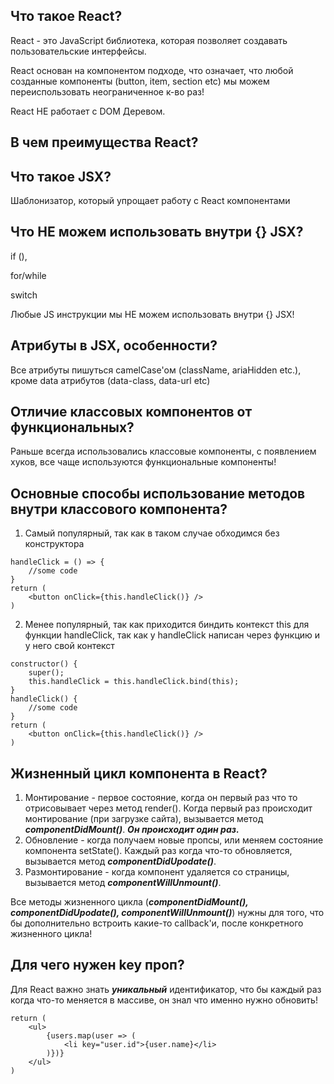 ## Что такое React?

React - это JavaScript библиотека, которая позволяет создавать пользовательские интерфейсы.

React основан на компонентом подходе, что означает, что любой созданные компоненты (button, item, section etc) мы можем переиспользовать неограниченное к-во раз!

React НЕ работает с DOM Деревом.
## В чем преимущества React?
## Что такое JSX?
Шаблонизатор, который упрощает работу с React компонентами
## Что НЕ можем использовать внутри {} JSX?
if (),

for/while

switch

Любые JS инструкции мы НЕ можем использовать внутри {} JSX!
## Атрибуты в JSX, особенности?
Все атрибуты пишуться camelCase'ом (className, ariaHidden etc.), кроме data атрибутов (data-class, data-url etc)
## Отличие классовых компонентов от функциональных?
Раньше всегда использовались классовые компоненты, с появлением хуков, все чаще используются функциональные компоненты!
## Основные способы использование методов внутри классового компонента?
1. Самый популярный, так как в таком случае обходимся без конструктора
```
handleClick = () => {
    //some code
}
return (
    <button onClick={this.handleClick()} />
)
```

2. Менее популярный, так как приходится биндить контекcт this для функции handleClick, так как у handleClick написан через функцию и у него свой контекст
```
constructor() {
    super();
    this.handleClick = this.handleClick.bind(this);
}
handleClick() {
    //some code
}
return (
    <button onClick={this.handleClick()} />
)
```
## Жизненный цикл компонента в React?
1. Монтирование - первое состояние, когда он первый раз что то отрисовывает через метод render(). Когда первый раз происходит монтирование (при загрузке сайта), вызывается метод **_componentDidMount()_**. **_Он происходит один раз._**
2. Обновление - когда получаем новые пропсы, или меняем состояние компонента setState(). Каждый раз когда что-то обновляется, вызывается метод **_componentDidUpodate()_**.
3. Размонтирование - когда компонент удаляется со страницы, вызывается метод **_componentWillUnmount()_**.

Все методы жизненного цикла (**_componentDidMount(), componentDidUpodate(), componentWillUnmount()_**) нужны для того, что бы дополнительно встроить какие-то callback'и, после конкретного жизненного цикла!
## Для чего нужен key проп?
Для React важно знать **_уникальный_** идентификатор, что бы каждый раз когда что-то меняется в массиве, он знал что именно нужно обновить!
```
return (
    <ul>
        {users.map(user => (
            <li key="user.id">{user.name}</li>
        )})}
    </ul>
)
```



